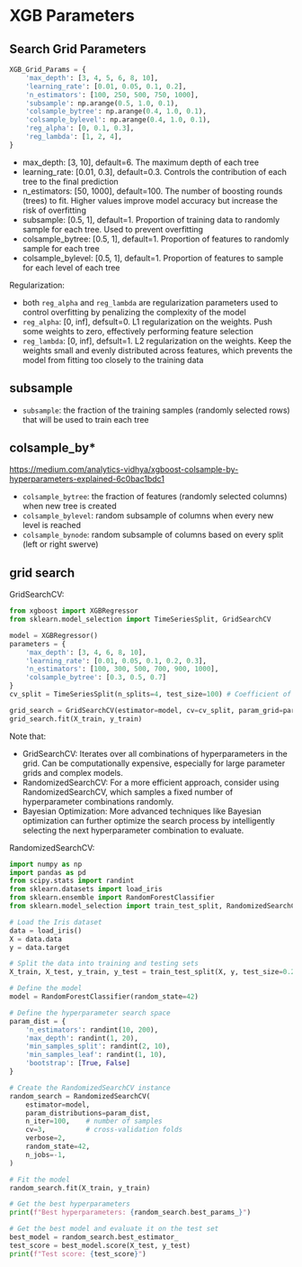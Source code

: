 # XGB Parameters

## Search Grid Parameters
```py
XGB_Grid_Params = {
    'max_depth': [3, 4, 5, 6, 8, 10],
    'learning_rate': [0.01, 0.05, 0.1, 0.2],
    'n_estimators': [100, 250, 500, 750, 1000],
    'subsample': np.arange(0.5, 1.0, 0.1),
    'colsample_bytree': np.arange(0.4, 1.0, 0.1),
    'colsample_bylevel': np.arange(0.4, 1.0, 0.1),
    'reg_alpha': [0, 0.1, 0.3],
    'reg_lambda': [1, 2, 4],
}
```
- max_depth: [3, 10], default=6. The maximum depth of each tree
- learning_rate: [0.01, 0.3], default=0.3. Controls the contribution of each tree to the final prediction
- n_estimators: [50, 1000], default=100. The number of boosting rounds (trees) to fit. Higher values improve model accuracy but increase the risk of overfitting
- subsample: [0.5, 1], default=1. Proportion of training data to randomly sample for each tree. Used to prevent overfitting
- colsample_bytree: [0.5, 1], default=1. Proportion of features to randomly sample for each tree
- colsample_bylevel: [0.5, 1], default=1. Proportion of features to sample for each level of each tree

Regularization:
- both `reg_alpha` and `reg_lambda` are regularization parameters used to control overfitting by penalizing the complexity of the model
- `reg_alpha`: [0, inf], defsult=0. L1 regularization on the weights. Push some weights to zero, effectively performing feature selection
- `reg_lambda`: [0, inf], defsult=1. L2 regularization on the weights. Keep the weights small and evenly distributed across features, which prevents the model from fitting too closely to the training data

## subsample
- `subsample`: the fraction of the training samples (randomly selected rows) that will be used to train each tree

## colsample_by*
https://medium.com/analytics-vidhya/xgboost-colsample-by-hyperparameters-explained-6c0bac1bdc1
- `colsample_bytree`: the fraction of features (randomly selected columns) when new tree is created
- `colsample_bylevel`: random subsample of columns when every new level is reached
- `colsample_bynode`: random subsample of columns based on every split (left or right swerve)

## grid search

GridSearchCV:
```py
from xgboost import XGBRegressor
from sklearn.model_selection import TimeSeriesSplit, GridSearchCV

model = XGBRegressor()
parameters = {
    'max_depth': [3, 4, 6, 8, 10],
    'learning_rate': [0.01, 0.05, 0.1, 0.2, 0.3],
    'n_estimators': [100, 300, 500, 700, 900, 1000],
    'colsample_bytree': [0.3, 0.5, 0.7]
}
cv_split = TimeSeriesSplit(n_splits=4, test_size=100) # Coefficient of Variation

grid_search = GridSearchCV(estimator=model, cv=cv_split, param_grid=parameters)
grid_search.fit(X_train, y_train)
```

Note that:
- GridSearchCV: Iterates over all combinations of hyperparameters in the grid. Can be computationally expensive, especially for large parameter grids and complex models.   
- RandomizedSearchCV: For a more efficient approach, consider using RandomizedSearchCV, which samples a fixed number of hyperparameter combinations randomly.   
- Bayesian Optimization: More advanced techniques like Bayesian optimization can further optimize the search process by intelligently selecting the next hyperparameter combination to evaluate.

RandomizedSearchCV:
```py
import numpy as np
import pandas as pd
from scipy.stats import randint
from sklearn.datasets import load_iris
from sklearn.ensemble import RandomForestClassifier
from sklearn.model_selection import train_test_split, RandomizedSearchCV

# Load the Iris dataset
data = load_iris()
X = data.data
y = data.target

# Split the data into training and testing sets
X_train, X_test, y_train, y_test = train_test_split(X, y, test_size=0.2, random_state=42)

# Define the model
model = RandomForestClassifier(random_state=42)

# Define the hyperparameter search space
param_dist = {
    'n_estimators': randint(10, 200),
    'max_depth': randint(1, 20),
    'min_samples_split': randint(2, 10),
    'min_samples_leaf': randint(1, 10),
    'bootstrap': [True, False]
}

# Create the RandomizedSearchCV instance
random_search = RandomizedSearchCV(
    estimator=model, 
    param_distributions=param_dist, 
    n_iter=100,    # number of samples
    cv=3,          # cross-validation folds
    verbose=2, 
    random_state=42, 
    n_jobs=-1,
)

# Fit the model
random_search.fit(X_train, y_train)

# Get the best hyperparameters
print(f"Best hyperparameters: {random_search.best_params_}")

# Get the best model and evaluate it on the test set
best_model = random_search.best_estimator_
test_score = best_model.score(X_test, y_test)
print(f"Test score: {test_score}")
```
